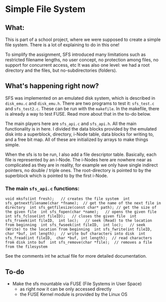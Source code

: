 # Simple File System

## What:
This is part of a school project, where we were supposed to create a simple file system. There is a lot of explaining to do in
this one!

To simplify the assignment, SFS introduced many limitations such as restricted filename lengths, no user concept, no protection among files, no support for concurrent access, etc
It was also one level: we had a root directory and the files, but no-subdirectories (folders).

## What's happening right now?

SFS was implemented on an emulated disk system, which is described in `disk_emu.c` and `disk_emu.h`.
There are two programs to test it: `sfs_test.c` and `sfs_test2.c`.
These can be run with the `makefile`.
In the makefile, there is already a way to test FUSE. Read more about that in the to-do below.

The main players here are `sfs_api.c` and `sfs_api.h`. All the main functionality is in here. 
I divided the data blocks provided by the emulated disk into a superblock, directory, i-Node table, data blocks for writing to, and a free bit map. 
All of these are initialized by arrays to make things simple.

When the sfs is to be run, I also add a file descriptor table. Basically, each file is represented by an i-Node. The i-Nodes here are 
nowhere near as complicated as they are in reality, for example we only have
single indirect pointers, no double / triple ones. The root-directory is pointed to by the superblock which is pointed to by the first i-Node.  

### The main `sfs_api.c` functions:

`void mksfs(int fresh);   // creates the file system 
int sfs_getnextfilename(char *fname);  // get the name of the next file in directory 
int sfs_getfilesize(const char* path); // get the size of the given file 
int sfs_fopen(char *name);   // opens the given file 
int sfs_fclose(int fileID);   // closes the given file 
int sfs_frseek(int fileID,  int loc);   // seek (Read) to the location from beginning 
int sfs_fwseek(int fileID,  int loc);   // seek (Write) to the location from beginning 
int sfs_fwrite(int fileID,   char *buf, int length);  // write buf characters into disk 
int sfs_fread(int fileID,  char *buf, int length);  // read characters from disk into buf 
int sfs_remove(char *file);  // removes a file from the filesystem `

See the comments int he actual file for more detailed documentation.

## To-do
- Make the sfs mountable via FUSE (File Systems in User Space)
  - as right now it can be only accessed directly
  - the FUSE Kernel module is provided by the Linux OS
